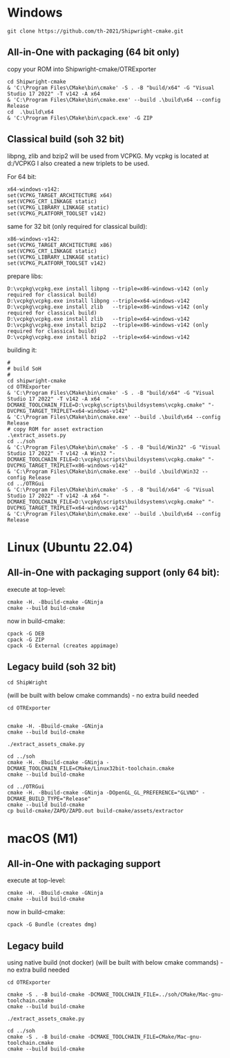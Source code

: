 Windows
=======

~~~
git clone https://github.com/th-2021/Shipwright-cmake.git
~~~

All-in-One with packaging (64 bit only)
---------------------------------------
copy your ROM into Shipwright-cmake/OTRExporter
~~~
cd Shipwright-cmake
& 'C:\Program Files\CMake\bin\cmake' -S . -B "build/x64" -G "Visual Studio 17 2022" -T v142 -A x64
& 'C:\Program Files\CMake\bin\cmake.exe' --build .\build\x64 --config Release
cd  .\build\x64
& 'C:\Program Files\CMake\bin\cpack.exe' -G ZIP
~~~

Classical build (soh 32 bit)
----------------------------

libpng, zlib and bzip2 will be used from VCPKG.
My vcpkg is located at d:/VCPKG
I also created a new triplets to be used.

For 64 bit:
~~~
x64-windows-v142:
set(VCPKG_TARGET_ARCHITECTURE x64)
set(VCPKG_CRT_LINKAGE static)
set(VCPKG_LIBRARY_LINKAGE static)
set(VCPKG_PLATFORM_TOOLSET v142)
~~~
same for 32 bit (only required for classical build):
~~~
x86-windows-v142:
set(VCPKG_TARGET_ARCHITECTURE x86)
set(VCPKG_CRT_LINKAGE static)
set(VCPKG_LIBRARY_LINKAGE static)
set(VCPKG_PLATFORM_TOOLSET v142)
~~~
prepare libs:
~~~
D:\vcpkg\vcpkg.exe install libpng --triple=x86-windows-v142 (only required for classical build)
D:\vcpkg\vcpkg.exe install libpng --triple=x64-windows-v142
D:\vcpkg\vcpkg.exe install zlib   --triple=x86-windows-v142 (only required for classical build)
D:\vcpkg\vcpkg.exe install zlib   --triple=x64-windows-v142
D:\vcpkg\vcpkg.exe install bzip2  --triple=x86-windows-v142 (only required for classical build)
D:\vcpkg\vcpkg.exe install bzip2  --triple=x64-windows-v142
~~~
building it:
~~~
#
# build SoH
#
cd shipwright-cmake
cd OTRExporter
& 'C:\Program Files\CMake\bin\cmake' -S . -B "build/x64" -G "Visual Studio 17 2022" -T v142 -A x64  "-DCMAKE_TOOLCHAIN_FILE=D:\vcpkg\scripts\buildsystems\vcpkg.cmake" "-DVCPKG_TARGET_TRIPLET=x64-windows-v142"
& 'C:\Program Files\CMake\bin\cmake.exe' --build .\build\x64 --config Release
# copy ROM for asset extraction
.\extract_assets.py
cd ../soh
& 'C:\Program Files\CMake\bin\cmake' -S . -B "build/Win32" -G "Visual Studio 17 2022" -T v142 -A Win32 "-DCMAKE_TOOLCHAIN_FILE=D:\vcpkg\scripts\buildsystems\vcpkg.cmake" "-DVCPKG_TARGET_TRIPLET=x86-windows-v142"
& 'C:\Program Files\CMake\bin\cmake.exe' --build .\build\Win32 --config Release
cd ../OTRGui
& 'C:\Program Files\CMake\bin\cmake' -S . -B "build/x64" -G "Visual Studio 17 2022" -T v142 -A x64 "-DCMAKE_TOOLCHAIN_FILE=D:\vcpkg\scripts\buildsystems\vcpkg.cmake" "-DVCPKG_TARGET_TRIPLET=x64-windows-v142"
& 'C:\Program Files\CMake\bin\cmake.exe' --build .\build\x64 --config Release
~~~

Linux (Ubuntu 22.04)
====================

All-in-One with packaging support (only 64 bit):
------------------------------------------------

execute at top-level:
~~~
cmake -H. -Bbuild-cmake -GNinja
cmake --build build-cmake
~~~

now in build-cmake:
~~~
cpack -G DEB
cpack -G ZIP
cpack -G External (creates appimage)
~~~

Legacy build (soh 32 bit)
-------------------------

~~~
cd ShipWright
~~~

(will be built with below cmake commands) - no extra build needed

~~~
cd OTRExporter


cmake -H. -Bbuild-cmake -GNinja
cmake --build build-cmake 

./extract_assets_cmake.py
  
cd ../soh
cmake -H. -Bbuild-cmake -GNinja -DCMAKE_TOOLCHAIN_FILE=CMake/Linux32bit-toolchain.cmake
cmake --build build-cmake 

cd ../OTRGui
cmake -H. -Bbuild-cmake -GNinja -DOpenGL_GL_PREFERENCE="GLVND" -DCMAKE_BUILD_TYPE="Release"
cmake --build build-cmake  
cp build-cmake/ZAPD/ZAPD.out build-cmake/assets/extractor

~~~

macOS (M1)
==========

All-in-One with packaging support
---------------------------------

execute at top-level:
~~~
cmake -H. -Bbuild-cmake -GNinja
cmake --build build-cmake
~~~

now in build-cmake:
~~~
cpack -G Bundle (creates dmg)
~~~

Legacy build 
------------

using native build (not docker)
(will be built with below cmake commands) - no extra build needed

~~~
cd OTRExporter

cmake -S . -B build-cmake -DCMAKE_TOOLCHAIN_FILE=../soh/CMake/Mac-gnu-toolchain.cmake
cmake --build build-cmake

./extract_assets_cmake.py
  
cd ../soh
cmake -S . -B build-cmake -DCMAKE_TOOLCHAIN_FILE=CMake/Mac-gnu-toolchain.cmake
cmake --build build-cmake 
~~~
